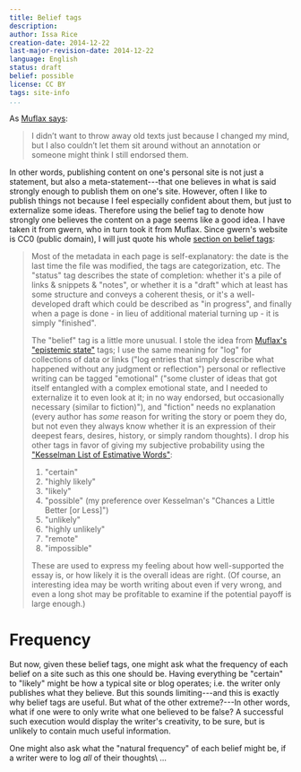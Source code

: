 ```yaml
---
title: Belief tags
description: 
author: Issa Rice
creation-date: 2014-12-22
last-major-revision-date: 2014-12-22
language: English
status: draft
belief: possible
license: CC BY
tags: site-info
...
```


As [Muflax says](http://webcitation.org/6DuYcqyQ3):

> I didn’t want to throw away old texts just because I changed my mind, but I also couldn’t let them sit around without an annotation or someone might think I still endorsed them.

In other words, publishing content on one's personal site is not just a statement, but also a meta-statement---that one believes in what is said strongly enough to publish them on one's site.
However, often I like to publish things not because I feel especially confident about them, but just to externalize some ideas.
Therefore using the belief tag to denote how strongly one believes the content on a page seems like a good idea.
I have taken it from gwern, who in turn took it from Muflax.
Since gwern's website is CC0 (public domain), I will just quote his whole [section on belief tags](http://www.gwern.net/About#belief-tags):

> Most of the metadata in each page is self-explanatory: the date is the last time the file was modified, the tags are categorization, etc. The "status" tag describes the state of completion: whether it's a pile of links & snippets & "notes", or whether it is a "draft" which at least has some structure and conveys a coherent thesis, or it's a well-developed draft which could be described as "in progress", and finally when a page is done - in lieu of additional material turning up - it is simply "finished".
> 
> The "belief" tag is a little more unusual. I stole the idea from [Muflax's "epistemic state"](http://webcitation.org/6DuYcqyQ3 "'I wanted a way to show whether I still believe something I have written or not, and if so, how strongly.' (original: http://muflax.com/episteme/)") tags; I use the same meaning for "log" for collections of data or links ("log entries that simply describe what happened without any judgment or reflection") personal or reflective writing can be tagged "emotional" ("some cluster of ideas that got itself entangled with a complex emotional state, and I needed to externalize it to even look at it; in no way endorsed, but occasionally necessary (similar to fiction)"), and "fiction" needs no explanation (every author has *some* reason for writing the story or poem they do, but not even they always know whether it is an expression of their deepest fears, desires, history, or simply random thoughts). I drop his other tags in favor of giving my subjective probability using the ["Kesselman List of Estimative Words"](https://web.archive.org/web/20140130132740/http://www.scip.org/files/Resources/Kesselman-Verbal-Probability-Expressions.pdf "'Verbal probability expressions in National Intelligence Estimates: a comprehensive analysis of trends from the fifties through post 9/11', Kesselman 2008"):
> 
> 1. "certain"
> 2. "highly likely"
> 3. "likely"
> 4. "possible" (my preference over Kesselman's "Chances a Little Better [or Less]")
> 5. "unlikely"
> 6. "highly unlikely"
> 7. "remote"
> 8. "impossible"
> 
> These are used to express my feeling about how well-supported the essay is, or how likely it is the overall ideas are right. (Of course, an interesting idea may be worth writing about even if very wrong, and even a long shot may be profitable to examine if the potential payoff is large enough.)

# Frequency

But now, given these belief tags, one might ask what the frequency of each belief on a site such as this one should be.
Having everything be "certain" to "likely" might be how a typical site or blog operates; i.e. the writer only publishes what they believe.
But this sounds limiting---and this is exactly why belief tags are useful.
But what of the other extreme?---In other words, what if one were to only write what one believed to be false?
A successful such execution would display the writer's creativity, to be sure, but is unlikely to contain much useful information.

One might also ask what the "natural frequency" of each belief might be, if a writer were to log *all* of their thoughts\ ...
